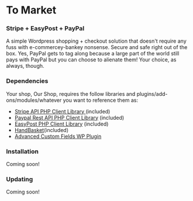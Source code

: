 #   To Market
### Stripe + EasyPost + PayPal
A simple Wordpress shopping + checkout solution that doesn't require any fuss
with e-commercey-bankey nonsense. Secure and safe right out of the box. Yes,
PayPal gets to tag along because a large part of the world still pays with
PayPal but you can choose to alienate them! Your choice, as always, though.

### Dependencies
Your shop, Our Shop, requires the follow libraries and
plugins/add-ons/modules/whatever you want to reference them as:
- [Stripe API PHP Client Library ](https://github.com/stripe/stripe-php) (included)
- [Paypal Rest API PHP Client Library](https://github.com/paypal/rest-api-sdk-php) (included)
- [EasyPost PHP Client Library](https://github.com/EasyPost/easypost-php) (included)
- [HandBasket](#)(included)
- [Advanced Custom Fields WP Plugin](http://www.advancedcustomfields.com/)

### Installation
Coming soon!

### Updating
Coming soon!
